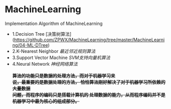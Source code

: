 # MachineLearning
Implementation Algorithm of MachineLearning
* 1.Decision Tree 
        [决策树算法] (https://github.com/ZPWX/MachineLearning/tree/master/MachineLearning/04-ML-DTree)
* 2.K-Nearest Neighbor  *最近邻近规则算法*
* 3.Support Vector Machine   *SVM支持向量机算法*
* 4.Neural Network  *神经网络算法*
<br><br>__~~算法的功能只是数据的处理方法，而对于机器学习来<br>说，最重要的是数据处理的方法，
恰恰算法刚好解决了对于机器学习所依赖的大量数据<br>问题，而程序的编码只是搭载计算机的
处理数据的能力，从而程序编码并不是机器学习中最为核心的组成部分。~~__
